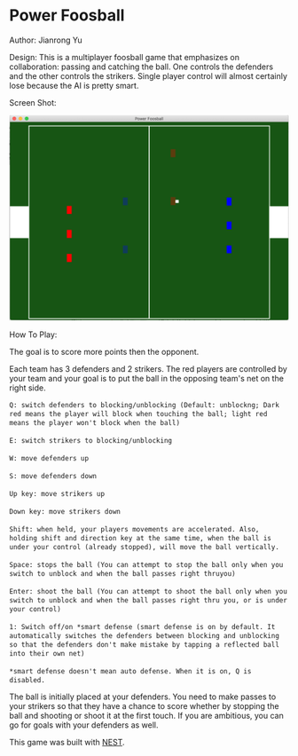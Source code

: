 # Power Foosball

Author: Jianrong Yu

Design: This is a multiplayer foosball game that emphasizes on collaboration: passing and catching the ball. One controls the defenders and the other controls the strikers. Single player control will almost certainly lose because the AI is pretty smart.

Screen Shot:

![Screen Shot](screenshot.png)

How To Play:

The goal is to score more points then the opponent.

Each team has 3 defenders and 2 strikers. The red players are controlled by your team and your goal is to put the ball in the opposing team's net on the right side.

```
Q: switch defenders to blocking/unblocking (Default: unblockng; Dark red means the player will block when touching the ball; light red means the player won't block when the ball)

E: switch strikers to blocking/unblocking

W: move defenders up

S: move defenders down

Up key: move strikers up

Down key: move strikers down

Shift: when held, your players movements are accelerated. Also, holding shift and direction key at the same time, when the ball is under your control (already stopped), will move the ball vertically.

Space: stops the ball (You can attempt to stop the ball only when you switch to unblock and when the ball passes right thruyou)

Enter: shoot the ball (You can attempt to shoot the ball only when you switch to unblock and when the ball passes right thru you, or is under your control)

1: Switch off/on *smart defense (smart defense is on by default. It automatically switches the defenders between blocking and unblocking so that the defenders don't make mistake by tapping a reflected ball into their own net)

*smart defense doesn't mean auto defense. When it is on, Q is disabled.
```

The ball is initially placed at your defenders. You need to make passes to your strikers so that they have a chance to score whether by stopping the ball and shooting or shoot it at the first touch. If you are ambitious, you can go for goals with your defenders as well. 

This game was built with [NEST](NEST.md).
